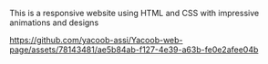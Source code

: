 This is a responsive website using HTML and CSS with impressive animations and designs


https://github.com/yacoob-assi/Yacoob-web-page/assets/78143481/ae5b84ab-f127-4e39-a63b-fe0e2afee04b

